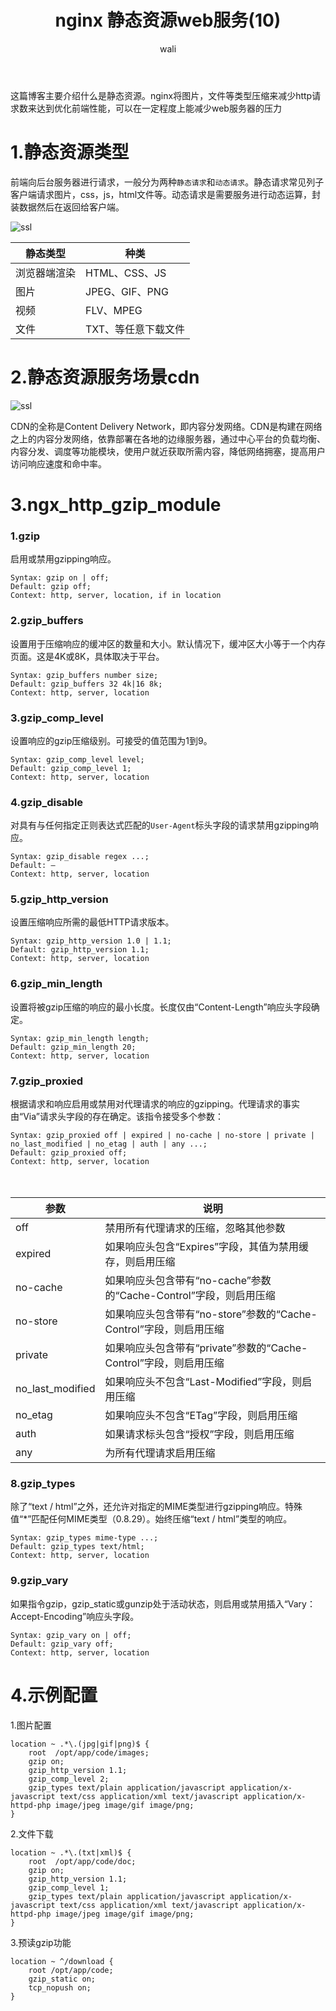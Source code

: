 ﻿---
layout: post
title: nginx 静态资源web服务(10)  #标题
tagline: 静态资源的语法配置
category: nginx      #分类
author: wali    #作者
tag: nginx     #标签
ghurl:        #github url
ghurl_zip:    #github zip下载
comments: true

post_nav: ["1.静态资源类型","2.静态资源服务场景cdn","3.ngx_http_gzip_module","4.示例配置"]
---

这篇博客主要介绍什么是静态资源。nginx将图片，文件等类型压缩来减少http请求数来达到优化前端性能，可以在一定程度上能减少web服务器的压力

# 1.静态资源类型

前端向后台服务器进行请求，一般分为两种`静态请求`和`动态请求`。静态请求常见列子客户端请求图片，css，js，html文件等。动态请求是需要服务进行动态运算，封装数据然后在返回给客户端。

![ssl](http://walidream.com:9999/blogImage/nginx/nginx_7.jpg?123456)

静态类型|种类
-|-
浏览器端渲染|HTML、CSS、JS|
图片|JPEG、GIF、PNG|
视频|FLV、MPEG|
文件|TXT、等任意下载文件|

# 2.静态资源服务场景cdn

![ssl](http://walidream.com:9999/blogImage/nginx/nginx_8.jpg?32424)

CDN的全称是Content Delivery Network，即内容分发网络。CDN是构建在网络之上的内容分发网络，依靠部署在各地的边缘服务器，通过中心平台的负载均衡、内容分发、调度等功能模块，使用户就近获取所需内容，降低网络拥塞，提高用户访问响应速度和命中率。


# 3.ngx_http_gzip_module

### 1.gzip

启用或禁用gzipping响应。

```nginx
Syntax:	gzip on | off;
Default: gzip off;
Context: http, server, location, if in location
```

### 2.gzip_buffers

设置用于压缩响应的缓冲区的数量和大小。默认情况下，缓冲区大小等于一个内存页面。这是4K或8K，具体取决于平台。

```nginx
Syntax:	gzip_buffers number size;
Default: gzip_buffers 32 4k|16 8k;
Context: http, server, location
```

### 3.gzip_comp_level

设置响应的gzip压缩级别。可接受的值范围为1到9。

```nginx
Syntax:	gzip_comp_level level;
Default: gzip_comp_level 1;
Context: http, server, location
```

### 4.gzip_disable

对具有与任何指定正则表达式匹配的`User-Agent`标头字段的请求禁用gzipping响应。

```nginx
Syntax:	gzip_disable regex ...;
Default: —
Context: http, server, location
```

### 5.gzip_http_version

设置压缩响应所需的最低HTTP请求版本。

```nginx
Syntax:	gzip_http_version 1.0 | 1.1;
Default: gzip_http_version 1.1;
Context: http, server, location
```

### 6.gzip_min_length

设置将被gzip压缩的响应的最小长度。长度仅由“Content-Length”响应头字段确定。

```nginx
Syntax:	gzip_min_length length;
Default: gzip_min_length 20;
Context: http, server, location
```

### 7.gzip_proxied

根据请求和响应启用或禁用对代理请求的响应的gzipping。代理请求的事实由“Via”请求头字段的存在确定。该指令接受多个参数：

```nginx
Syntax:	gzip_proxied off | expired | no-cache | no-store | private | no_last_modified | no_etag | auth | any ...;
Default: gzip_proxied off;
Context: http, server, location
```

　　　

参数|说明|
-|-
off|禁用所有代理请求的压缩，忽略其他参数|
expired|如果响应头包含“Expires”字段，其值为禁用缓存，则启用压缩|
no-cache|如果响应头包含带有“no-cache”参数的“Cache-Control”字段，则启用压缩|
no-store|如果响应头包含带有“no-store”参数的“Cache-Control”字段，则启用压缩|
private|如果响应头包含带有“private”参数的“Cache-Control”字段，则启用压缩|
no_last_modified|如果响应头不包含“Last-Modified”字段，则启用压缩|
no_etag|如果响应头不包含“ETag”字段，则启用压缩|
auth|如果请求标头包含“授权”字段，则启用压缩|
any|为所有代理请求启用压缩|

### 8.gzip_types

除了“text / html”之外，还允许对指定的MIME类型进行gzipping响应。特殊值“*”匹配任何MIME类型（0.8.29）。始终压缩“text / html”类型的响应。

```nginx
Syntax:	gzip_types mime-type ...;
Default: gzip_types text/html;
Context: http, server, location
```

### 9.gzip_vary

如果指令gzip，gzip_static或gunzip处于活动状态，则启用或禁用插入“Vary：Accept-Encoding”响应头字段。

```nginx
Syntax:	gzip_vary on | off;
Default: gzip_vary off;
Context: http, server, location
```

# 4.示例配置

1.图片配置

```nginx
location ~ .*\.(jpg|gif|png)$ {
	root  /opt/app/code/images;
	gzip on;
	gzip_http_version 1.1;
	gzip_comp_level 2;
	gzip_types text/plain application/javascript application/x-javascript text/css application/xml text/javascript application/x-httpd-php image/jpeg image/gif image/png;
}
```

2.文件下载

```nginx
location ~ .*\.(txt|xml)$ {
	root  /opt/app/code/doc;
	gzip on;
	gzip_http_version 1.1;
	gzip_comp_level 1;
	gzip_types text/plain application/javascript application/x-javascript text/css application/xml text/javascript application/x-httpd-php image/jpeg image/gif image/png;
}
```

3.预读gzip功能
```nginx
location ~ ^/download {
	root /opt/app/code;
	gzip_static on;
	tcp_nopush on;	
}
```































































